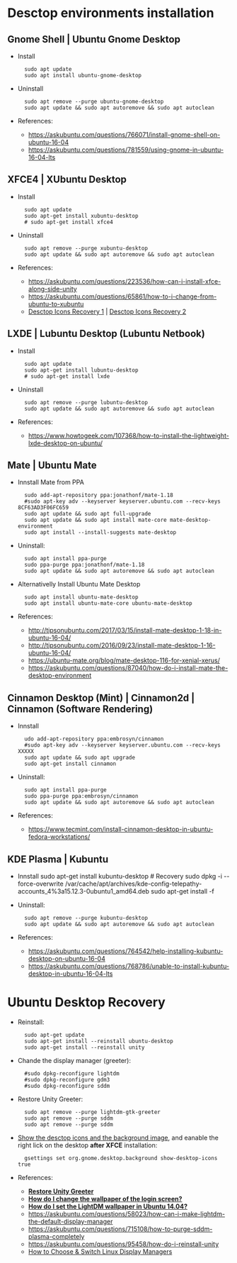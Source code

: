 # Desctop environments installation

## Gnome Shell | Ubuntu Gnome Desktop

- Install

		sudo apt update
		sudo apt install ubuntu-gnome-desktop
		
- Uninstall 

		sudo apt remove --purge ubuntu-gnome-desktop
		sudo apt update && sudo apt autoremove && sudo apt autoclean

- References:

    - https://askubuntu.com/questions/766071/install-gnome-shell-on-ubuntu-16-04
    - https://askubuntu.com/questions/781559/using-gnome-in-ubuntu-16-04-lts

## XFCE4 | XUbuntu Desktop

- Install

		sudo apt update
		sudo apt-get install xubuntu-desktop
		# sudo apt-get install xfce4
		
- Uninstall 

		sudo apt remove --purge xubuntu-desktop
		sudo apt update && sudo apt autoremove && sudo apt autoclean

- References:

    - https://askubuntu.com/questions/223536/how-can-i-install-xfce-along-side-unity
    - https://askubuntu.com/questions/65861/how-to-i-change-from-ubuntu-to-xubuntu
    - [Desctop Icons Recovery 1](https://askubuntu.com/questions/451847/desktop-icons-not-showing-up-in-xubuntu-and-i-cant-right-click-on-the-desktop) | [Desctop Icons Recovery 2](https://bbs.archlinux.org/viewtopic.php?id=127138) 

## LXDE | Lubuntu Desktop (Lubuntu Netbook)

- Install

		sudo apt update
		sudo apt-get install lubuntu-desktop
		# sudo apt-get install lxde
		
- Uninstall 

		sudo apt remove --purge lubuntu-desktop
		sudo apt update && sudo apt autoremove && sudo apt autoclean

- References:

    - https://www.howtogeek.com/107368/how-to-install-the-lightweight-lxde-desktop-on-ubuntu/
    
## Mate | Ubuntu Mate
		
- Innstall Mate from PPA

		sudo add-apt-repository ppa:jonathonf/mate-1.18
		#sudo apt-key adv --keyserver keyserver.ubuntu.com --recv-keys 8CF63AD3F06FC659
		sudo apt update && sudo apt full-upgrade
		sudo apt update && sudo apt install mate-core mate-desktop-environment
		sudo apt install --install-suggests mate-desktop
	
- Uninstall:
	
		sudo apt install ppa-purge 
		sudo ppa-purge ppa:jonathonf/mate-1.18
		sudo apt update && sudo apt autoremove && sudo apt autoclean


- Alternativelly Install Ubuntu Mate Desktop

		sudo apt install ubuntu-mate-desktop
		sudo apt install ubuntu-mate-core ubuntu-mate-desktop
		
- References:

    - http://tipsonubuntu.com/2017/03/15/install-mate-desktop-1-18-in-ubuntu-16-04/
    - http://tipsonubuntu.com/2016/09/23/install-mate-desktop-1-16-ubuntu-16-04/
    - https://ubuntu-mate.org/blog/mate-desktop-116-for-xenial-xerus/
    - https://askubuntu.com/questions/87040/how-do-i-install-mate-the-desktop-environment
    
## Cinnamon Desktop (Mint) | Cinnamon2d | Cinnamon (Software Rendering)

- Innstall

		udo add-apt-repository ppa:embrosyn/cinnamon
		#sudo apt-key adv --keyserver keyserver.ubuntu.com --recv-keys XXXXX
		sudo apt update && sudo apt upgrade
		sudo apt-get install cinnamon
	
- Uninstall:
	
		sudo apt install ppa-purge 
		sudo ppa-purge ppa:embrosyn/cinnamon
		sudo apt update && sudo apt autoremove && sudo apt autoclean
	
- References:

    - https://www.tecmint.com/install-cinnamon-desktop-in-ubuntu-fedora-workstations/


## KDE Plasma | Kubuntu 

- Innstall
		sudo apt-get install kubuntu-desktop
		# Recovery
		sudo dpkg -i --force-overwrite  /var/cache/apt/archives/kde-config-telepathy-accounts_4%3a15.12.3-0ubuntu1_amd64.deb
		sudo apt-get install -f
	
- Uninstall:
	
		sudo apt remove --purge kubuntu-desktop
		sudo apt update && sudo apt autoremove && sudo apt autoclean
	
- References:

    - https://askubuntu.com/questions/764542/help-installing-kubuntu-desktop-on-ubuntu-16-04
    - https://askubuntu.com/questions/768786/unable-to-install-kubuntu-desktop-in-ubuntu-16-04-lts
    
# Ubuntu Desktop Recovery

- Reinstall:

		sudo apt-get update
		sudo apt-get install --reinstall ubuntu-desktop
		sudo apt-get install --reinstall unity
		
- Chande the display manager (greeter):

		#sudo dpkg-reconfigure lightdm 		
		#sudo dpkg-reconfigure gdm3
		#sudo dpkg-reconfigure sddm

- Restore Unity Greeter:

		sudo apt remove --purge lightdm-gtk-greeter
		sudo apt remove --purge sddm
		sudo apt remove --purge sddm

- [Show the desctop icons and the background image](https://ubuntuforums.org/showthread.php?t=2246432), and eanable the right lick on the desktop **after XFCE** installation:

		gsettings set org.gnome.desktop.background show-desktop-icons true

- References:

    - [**Restore Unity Greeter**](https://askubuntu.com/a/550404/566421)
    - [**How do I change the wallpaper of the login screen?**](https://askubuntu.com/questions/64001/how-do-i-change-the-wallpaper-of-the-login-screen)
    - [**How do I set the LightDM wallpaper in Ubuntu 14.04?**](https://askubuntu.com/questions/449677/how-do-i-set-the-lightdm-wallpaper-in-ubuntu-14-04)
    - https://askubuntu.com/questions/58023/how-can-i-make-lightdm-the-default-display-manager
    - https://askubuntu.com/questions/715108/how-to-purge-sddm-plasma-completely
    - https://askubuntu.com/questions/95458/how-do-i-reinstall-unity
    - [How to Choose & Switch Linux Display Managers](http://www.makeuseof.com/tag/choose-switch-linux-display-managers/) 
